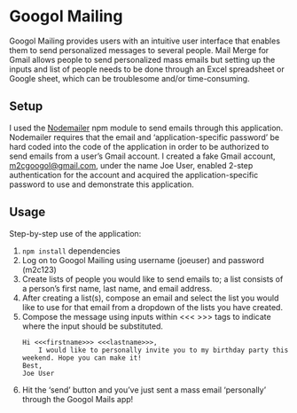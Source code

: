 Googol Mailing
=============

Googol Mailing provides users with an intuitive user interface that enables them to send personalized messages to several people. Mail Merge for Gmail allows people to send personalized mass emails but setting up the inputs and list of people needs to be done through an Excel spreadsheet or Google sheet, which can be troublesome and/or time-consuming. 

## Setup
I used the [Nodemailer](https://www.npmjs.com/package/nodemailer) npm module to send emails through this application. Nodemailer requires that the email and ‘application-specific password’ be hard coded into the code of the application in order to be authorized to send emails from a user’s Gmail account. I created a fake Gmail account, m2cgoogol@gmail.com, under the name Joe User, enabled 2-step authentication for the account and acquired the application-specific password to use and demonstrate this application. 

## Usage
Step-by-step use of the application:

1. `npm install` dependencies
2. Log on to Googol Mailing using username (joeuser) and password (m2c123)
3. Create lists of people you would like to send emails to; a list consists of a person’s first name, last name, and email address. 
4. After creating a list(s), compose an email and select the list you would like to use for that email from a dropdown of the lists you have created.
5. Compose the message using inputs within <<< >>> tags to indicate where the input should be substituted. 
	```
	Hi <<<firstname>>> <<<lastname>>>,
		I would like to personally invite you to my birthday party this weekend. Hope you can make it!
	Best,
	Joe User
	```
6. Hit the ‘send’ button and you’ve just sent a mass email ‘personally’ through the Googol Mails app!


